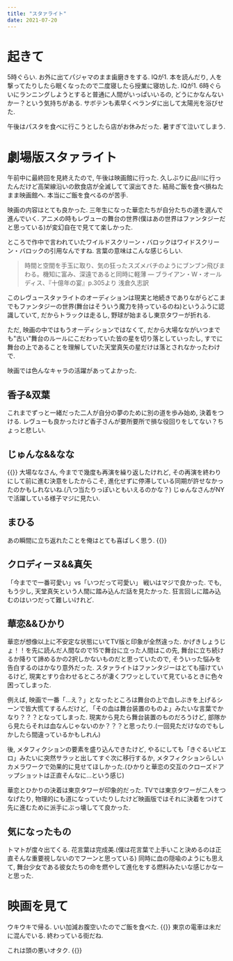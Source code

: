 ```yaml
---
title: "スタァライト"
date: 2021-07-20
---
```


# 起きて
5時ぐらい. お外に出てパジャマのまま歯磨きをする. IQが1. 本を読んだり, 人を撃ってたりしたら眠くなったので二度寝したら授業に寝坊した. IQが1.
6時ぐらいにランニングしようとすると普通に人間がいっぱいいるの, どうにかなんないかー？という気持ちがある.
サボテンも素早くベランダに出して太陽光を浴びせた.

午後はパスタを食べに行こうとしたら店がお休みだった. 暑すぎて泣いてしまう.
# 劇場版スタァライト
午前中に最終回を見終えたので, 午後は映画館に行った. 久しぶりに品川に行ったんだけど高架線沿いの飲食店が全滅してて涙出てきた. 結局ご飯を食べ損ねたまま映画館へ. 本当にご飯を食べるのが苦手.

映画の内容はとても良かった. 三年生になった華恋たちが自分たちの道を選んで進んでいく. アニメの時もレヴューの舞台の世界(僕はあの世界はファンタジーだと思っている)が変幻自在で見てて楽しかった.

ところで作中で言われていたワイルドスクリーン・バロックはワイドスクリーン・バロックの引用なんですね. 言葉の意味はこんな感じらしい.
> 時間と空間を手玉に取り、気の狂ったスズメバチのようにブンブン飛びまわる。機知に富み、深遠であると同時に軽薄 — ブライアン・W・オールディス、『十億年の宴』p.305より 浅倉久志訳

このレヴュースタァライトのオーディションは現実と地続きでありながらどこまでもファンタジーの世界(舞台はそういう魔力を持っているのね)というふうに認識していて, だからトラックは走るし, 野球が始まるし東京タワーが折れる.

ただ, 映画の中ではもうオーディションではなくて, だから大場なながいつまでも"古い"舞台のルールにこだわっていた皆の星を切り落としていったし, すでに舞台の上であることを理解していた天堂真矢の星だけは落とされなかったわけで.

映画では色んなキャラの活躍があってよかった.

## 香子&双葉
これまでずっと一緒だった二人が自分の夢のために別の道を歩み始め, 決着をつける. レヴューも良かったけど香子さんが要所要所で損な役回りをしてない？ちょっと悲しい.

## じゅんな&&なな
{{<tweet user="dango_bot" id="1417420313227251715">}}
大場ななさん, 今までで幾度も再演を繰り返したけれど, その再演を終わりにして前に進む決意をしたからこそ, 進化せずに停滞している同期が許せなかったのかもしれないね.(八つ当たりっぽいともいえるのかな？)
じゅんなさんがNYで活躍している様子マジに見たい.

## まひる
あの瞬間に立ち返れたことを俺はとても喜ばしく思う.
{{<tweet user="dango_bot" id="1417687172325339136">}}

## クロディーヌ&&真矢
「今までで一番可愛い」vs「いつだって可愛い」
戦いはマジで良かった. でも, もう少し, 天堂真矢という人間に踏み込んだ話を見たかった. 狂言回しに踏み込むのはいつだって難しいけれど.

## 華恋&&ひかり
華恋が想像以上に不安定な状態にいてTV版と印象が全然違った. かげきしょうじょ！！を先に読んだ人間なので15で舞台に立った人間はこの先, 舞台に立ち続けるか降りて諦めるかの2択しかないものだと思っていたので, そういった悩みを告白するのはかなり意外だった. スタァライトはファンタジーはとても描けているけど, 現実とすり合わせるところが凄くフワッとしていて見ているときに色々困ってしまった.

例えば, 映画で一番「...え？」となったところは舞台の上で血しぶきを上げるシーンで皆大慌てするんだけど, 「その血は舞台装置のものよ」みたいな言葉でかなり？？？となってしまった. 現実から見たら舞台装置のものだろうけど, 部隊から見たらそれは血なんじゃないのか？？？と思ったり.(一回見ただけなのでもしかしたら間違っているかもしれん)

後, メタフィクションの要素を盛り込んできたけど, やるにしても「きぐるいピエロ」みたいに突然サラッと出してすぐ次に移行するか, メタフィクションらしいカメラワークで効果的に見せてほしかった.(ひかりと華恋の交互のクローズドアップショットは正直そんなに...という感じ)

華恋とひかりの決着は東京タワーが印象的だった. TVでは東京タワーが二人をつなげたり, 物理的にも道になっていたりしたけど映画版ではそれに決着をつけて先に進むために派手にぶっ壊してて良かった.

## 気になったもの
トマトが度々出てくる. 花言葉は完成美.(僕は花言葉で上手いこと決めるのは正直そんな重要視しないのでフーンと思っている) 同時に血の隠喩のようにも思えて, 舞台少女である彼女たちの命を燃やして進化をする燃料みたいな感じかなーと思った.


# 映画を見て
ウキウキで帰る. いい加減お腹空いたのでご飯を食べた.
{{<tweet user="dango_bot" id="1417419407580569602">}}
東京の電車は未だに混んでいる. 終わっている街だね.

これは頭の悪いオタク.
{{<tweet user="dango_bot" id="1417424326010183681">}}